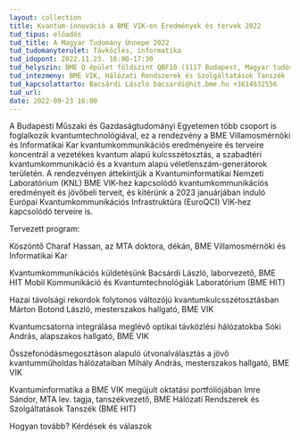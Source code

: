 ```yaml
---
layout: collection
title: Kvantum-innováció a BME VIK-en Eredmények és tervek 2022
tud_tipus: előadás
tud_title: A Magyar Tudomány Ünnepe 2022
tud_tudomanyterulet: Távközlés, informatika
tud_idopont: 2022.11.23. 16:00-17:30
tud_helyszin: BME Q épület földszint QBF10 (1117 Budapest, Magyar tudósok krt. 2.) és online (Microsoft Teams)
tud_intezmeny: BME VIK, Hálózati Rendszerek és Szolgáltatások Tanszék
tud_kapcsolattarto: Bacsárdi László bacsardi@hit.bme.hu +3614632556
tud_url: 
date: 2022-09-23 16:00
---
```

A Budapesti Műszaki és Gazdaságtudományi Egyetemen több csoport is foglalkozik kvantumtechnológiával, ez a rendezvény a BME Villamosmérnöki és Informatikai Kar kvantumkommunikációs eredményeire és terveire koncentrál a vezetékes kvantum alapú kulcsszétosztás, a szabadtéri kvantumkommunikáció és a kvantum alapú véletlenszám-generátorok területén.
A rendezvényen áttekintjük a Kvantuminformatikai Nemzeti Laboratórium (KNL) BME VIK-hez kapcsolódó kvantumkommunikációs eredményeit és jövőbeli terveit, és kitérünk a 2023 januárjában induló Európai Kvantumkommunikációs Infrastruktúra (EuroQCI) VIK-hez kapcsolódó terveire is.

Tervezett program:

Köszöntő
Charaf Hassan, az MTA doktora, dékán, BME Villamosmérnöki és Informatikai Kar

Kvantumkommunikációs küldetésünk
Bacsárdi László, laborvezető, BME HIT Mobil Kommunikáció és Kvantumtechnológiák Laboratórium (BME HIT)

Hazai távolsági rekordok folytonos változójú kvantumkulcsszétosztásban
Márton Botond László, mesterszakos hallgató, BME VIK

Kvantumcsatorna integrálása meglévő optikai távközlési hálózatokba
Sóki András, alapszakos hallgató, BME VIK

Összefonódásmegosztáson alapuló útvonalválasztás a jövő kvantumműholdas hálózataiban
Mihály András, mesterszakos hallgató, BME VIK

Kvantuminformatika a BME VIK megújult oktatási portfóliójában 
Imre Sándor, MTA lev. tagja, tanszékvezető, BME Hálózati Rendszerek és Szolgáltatások Tanszék (BME HIT)

Hogyan tovább?
Kérdések és válaszok
